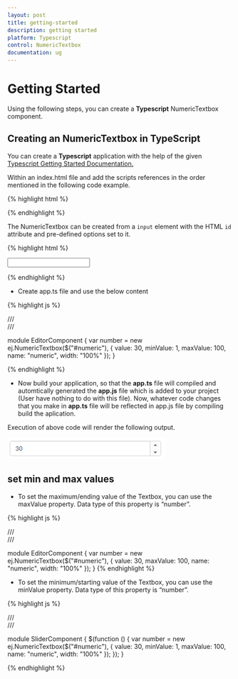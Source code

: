 ```yaml
---
layout: post
title: getting-started
description: getting started
platform: Typescript
control: NumericTextbox
documentation: ug
---
```


# Getting Started



Using the following steps, you can create a **Typescript** NumericTextbox component.

## Creating an NumericTextbox in TypeScript

You can create a **Typescript** application with the help of the given [Typescript Getting Started Documentation. ](https://help.syncfusion.com/js/typescript)

 Within an index.html file and add the scripts references in the order mentioned in the following code example.

{% highlight html %}

<!DOCTYPE html>
<html>
<head>
<title>TypeScript Application</title>
<link href="http://cdn.syncfusion.com/**{{**site.releaseversion**}}**/js/web/flat-azure/ej.web.all.min.css" rel="stylesheet" />
<script src="https://code.jquery.com/jquery-3.0.0.min.js"></script>
<script src="http://cdn.syncfusion.com/**{{**site.releaseversion**}}**/js/web/ej.web.all.min.js" type="text/javascript"></script>

</head>
<body>
<!--Add Textbox sample  here-->
</body>
</html>


{% endhighlight %}

The NumericTextbox can be created from a `input` element with the HTML `id` attribute and pre-defined options set to it.

{% highlight html %}

<input id="numeric" type="text" />
<script src="app.js"></script>

{% endhighlight %}



* Create app.ts file and use the below content



{% highlight js %}

/// <reference path="jquery.d.ts" />  
/// <reference path="ej.web.all.d.ts" />

module EditorComponent {
   var number = new ej.NumericTextbox($("#numeric"), {
            value: 30,
            minValue: 1,
            maxValue: 100,
            name: "numeric",
            width: "100%"
        });
}

{% endhighlight %}



* Now build your application, so that the **app.ts** file will compiled and automtically generated the **app.js** file which is added to your project (User have nothing to do with this file). Now, whatever code changes that you make in **app.ts** file will be reflected in app.js file by compiling     build the aplication.



Execution of above code will render the following output.

![](getting-started_images/getting-started_img1.png)


## set min and max values

* To set the maximum/ending value of the Textbox, you can use the maxValue property. Data type of this property is “number”.


{% highlight js %}

/// <reference path="jquery.d.ts" />  
/// <reference path="ej.web.all.d.ts" />

module EditorComponent {
   var number = new ej.NumericTextbox($("#numeric"), {
            value: 30,
            maxValue: 100,
            name: "numeric",
            width: "100%"
        });
}
{% endhighlight %}


* To set the minimum/starting value of the Textbox, you can use the minValue property. Data type of this property is “number”.


{% highlight js %}

/// <reference path="jquery.d.ts" />  
/// <reference path="ej.web.all.d.ts" />

module SliderComponent {
 $(function () {
        var number = new ej.NumericTextbox($("#numeric"), {
            value: 30,
            minValue: 1,
            maxValue: 100,
            name: "numeric",
            width: "100%"
        });
});
}

{% endhighlight %}
